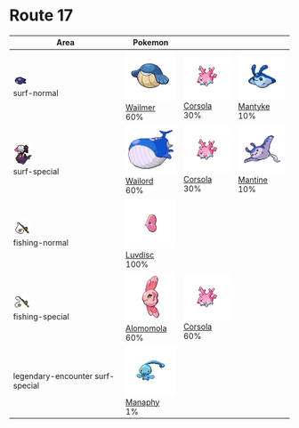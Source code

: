 # Route 17

| Area                                                                             | Pokemon                                                                         | &nbsp;                                                                      | &nbsp;                                                                      |
| -------------------------------------------------------------------------------- | ------------------------------------------------------------------------------- | --------------------------------------------------------------------------- | --------------------------------------------------------------------------- |
| ![surf-normal](../../img/items/surf-normal.png)<br/>surf-normal<br/>             | ![wailmer](../../img/pokemon/320.png) <br/>[Wailmer](/pokemon/320) <br/>60%     | ![corsola](../../img/pokemon/222.png) <br/>[Corsola](/pokemon/222) <br/>30% | ![mantyke](../../img/pokemon/458.png) <br/>[Mantyke](/pokemon/458) <br/>10% |
| ![surf-special](../../img/items/surf-special.png)<br/>surf-special<br/>          | ![wailord](../../img/pokemon/321.png) <br/>[Wailord](/pokemon/321) <br/>60%     | ![corsola](../../img/pokemon/222.png) <br/>[Corsola](/pokemon/222) <br/>30% | ![mantine](../../img/pokemon/226.png) <br/>[Mantine](/pokemon/226) <br/>10% |
| ![fishing-normal](../../img/items/fishing-normal.png)<br/>fishing-normal<br/>    | ![luvdisc](../../img/pokemon/370.png) <br/>[Luvdisc](/pokemon/370) <br/>100%    |
| ![fishing-special](../../img/items/fishing-special.png)<br/>fishing-special<br/> | ![alomomola](../../img/pokemon/594.png) <br/>[Alomomola](/pokemon/594) <br/>60% | ![corsola](../../img/pokemon/222.png) <br/>[Corsola](/pokemon/222) <br/>60% |
| legendary-encounter surf-special<br/>                                            | ![manaphy](../../img/pokemon/490.png) <br/>[Manaphy](/pokemon/490) <br/>1%      |